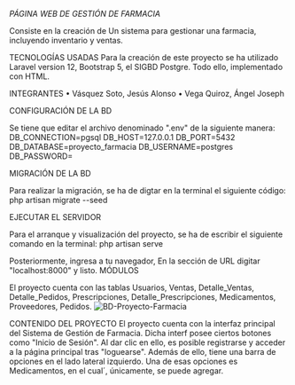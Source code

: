 *PÁGINA WEB DE GESTIÓN DE FARMACIA*

Consiste en la creación de Un sistema para gestionar una farmacia, incluyendo inventario y ventas.

TECNOLOGÍAS USADAS
Para la creación de este proyecto se ha utilizado Laravel version 12, Bootstrap 5, el SIGBD Postgre. Todo ello, implementado con HTML.

INTEGRANTES
•	Vásquez Soto, Jesús Alonso
•	Vega Quiroz, Ángel Joseph

CONFIGURACIÓN DE LA BD

Se tiene que editar el archivo denominado ".env" de la siguiente manera:
DB_CONNECTION=pgsql
DB_HOST=127.0.0.1
DB_PORT=5432
DB_DATABASE=proyecto_farmacia
DB_USERNAME=postgres
DB_PASSWORD=

MIGRACIÓN DE LA BD

Para realizar la migración, se ha de digtar en la terminal el siguiente código:
php artisan migrate --seed

EJECUTAR EL SERVIDOR

Para el arranque y visualización del proyecto, se ha de escribir el siguiente comando en la terminal:
php artisan serve

Posteriormente, ingresa a tu navegador, En la sección de URL digitar "localhost:8000" y listo.
MÓDULOS

El proyecto cuenta con las tablas Usuarios, Ventas, Detalle_Ventas, Detalle_Pedidos, Prescripciones, Detalle_Prescripciones, Medicamentos, Proveedores, Pedidos.
![BD-Proyecto-Farmacia](https://github.com/user-attachments/assets/426977fd-7242-43df-9b7d-6a3125d23977)

CONTENIDO DEL PROYECTO
El proyecto cuenta con la interfaz principal del Sistema de Gestión de Farmacia. Dicha interf posee ciertos botones como "Inicio de Sesión". 
Al dar clic en ello, es posible registrarse y acceder a la página principal tras "loguearse".
Además de ello, tiene una barra de opciones en el lado lateral izquierdo. Una de esas opciones es Medicamentos, en el cual´, únicamente, se puede agregar.









